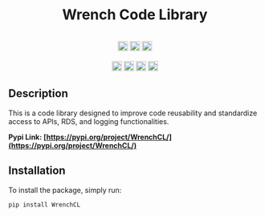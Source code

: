 <h1 align="center">Wrench Code Library</h1>

<p align="center">
  <br>
  <a href="https://pypi.org/project/WrenchCL/"><img src="https://badge.fury.io/py/WrenchCL.svg" alt="PyPI version" height="20"/></a>
  <img src="https://img.shields.io/badge/python-3.x-blue" alt="Python Version" height="20"/>
  <a href="https://github.com/Kydoimos97"><img src="https://img.shields.io/badge/maintainer-Kydoimos97-yellow" alt="Maintainer" height="20"/></a>
  <br><br>
  <a href="https://github.com/WrenchAI/WrenchCL/stargazers"><img src="https://img.shields.io/github/stars/WrenchAI/WrenchCL.svg" alt="GitHub Stars" height="20"/></a>
  <a href="https://github.com/WrenchAI/WrenchCL/network/members"><img src="https://img.shields.io/github/forks/WrenchAI/WrenchCL.svg" alt="GitHub Forks" height="20"/></a>
  <a href="https://github.com/WrenchAI/WrenchCL/issues"><img src="https://img.shields.io/github/issues/WrenchAI/WrenchCL.svg" alt="GitHub Issues" height="20"/></a>
  <a href="https://github.com/WrenchAI/WrenchCL/pulls"><img src="https://img.shields.io/github/issues-pr/WrenchAI/WrenchCL.svg" alt="GitHub Pull Requests" height="20"/></a>

  
</p>

## Description

This is a code library designed to improve code reusability and standardize access to APIs, RDS, and logging functionalities.

**Pypi Link: [https://pypi.org/project/WrenchCL/](https://pypi.org/project/WrenchCL/)**

## Installation

To install the package, simply run:

```bash
pip install WrenchCL
```
